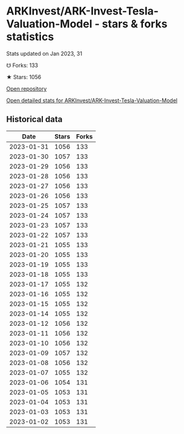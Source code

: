 # ARKInvest/ARK-Invest-Tesla-Valuation-Model - stars & forks statistics

Stats updated on Jan 2023, 31

☋ Forks: 133

★ Stars: 1056

[Open repository](https://github.com/ARKInvest/ARK-Invest-Tesla-Valuation-Model)

[Open detailed stats for ARKInvest/ARK-Invest-Tesla-Valuation-Model](https://reviewgithub.com/rep/ARKInvest/ARK-Invest-Tesla-Valuation-Model)

## Historical data
| Date | Stars | Forks |
|------|-------|-------|
| 2023-01-31 | 1056 | 133 | 
| 2023-01-30 | 1057 | 133 | 
| 2023-01-29 | 1056 | 133 | 
| 2023-01-28 | 1056 | 133 | 
| 2023-01-27 | 1056 | 133 | 
| 2023-01-26 | 1056 | 133 | 
| 2023-01-25 | 1057 | 133 | 
| 2023-01-24 | 1057 | 133 | 
| 2023-01-23 | 1057 | 133 | 
| 2023-01-22 | 1057 | 133 | 
| 2023-01-21 | 1055 | 133 | 
| 2023-01-20 | 1055 | 133 | 
| 2023-01-19 | 1055 | 133 | 
| 2023-01-18 | 1055 | 133 | 
| 2023-01-17 | 1055 | 132 | 
| 2023-01-16 | 1055 | 132 | 
| 2023-01-15 | 1055 | 132 | 
| 2023-01-14 | 1055 | 132 | 
| 2023-01-12 | 1056 | 132 | 
| 2023-01-11 | 1056 | 132 | 
| 2023-01-10 | 1056 | 132 | 
| 2023-01-09 | 1057 | 132 | 
| 2023-01-08 | 1056 | 132 | 
| 2023-01-07 | 1055 | 132 | 
| 2023-01-06 | 1054 | 131 | 
| 2023-01-05 | 1053 | 131 | 
| 2023-01-04 | 1053 | 131 | 
| 2023-01-03 | 1053 | 131 | 
| 2023-01-02 | 1053 | 131 | 


